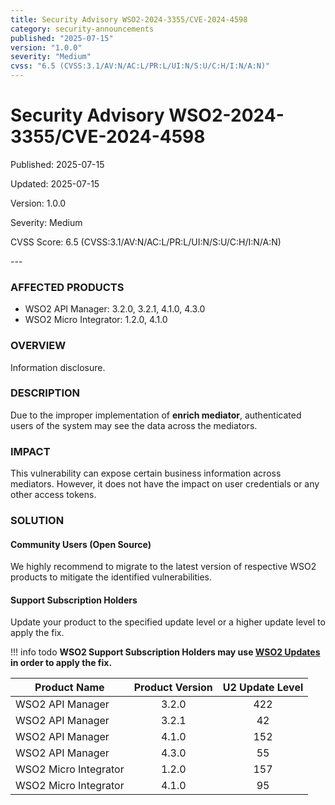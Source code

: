 ```yaml
---
title: Security Advisory WSO2-2024-3355/CVE-2024-4598
category: security-announcements
published: "2025-07-15" 
version: "1.0.0"
severity: "Medium"
cvss: "6.5 (CVSS:3.1/AV:N/AC:L/PR:L/UI:N/S:U/C:H/I:N/A:N)"
---
```


# Security Advisory WSO2-2024-3355/CVE-2024-4598

<p class="doc-info">Published: 2025-07-15</p> 
<p class="doc-info">Updated: 2025-07-15</p>
<p class="doc-info">Version: 1.0.0</p>
<p class="doc-info">Severity: Medium</p>
<p class="doc-info">CVSS Score: 6.5 (CVSS:3.1/AV:N/AC:L/PR:L/UI:N/S:U/C:H/I:N/A:N)</p>
---

### AFFECTED PRODUCTS
* WSO2 API Manager: 3.2.0, 3.2.1, 4.1.0, 4.3.0
* WSO2 Micro Integrator: 1.2.0, 4.1.0


### OVERVIEW
Information disclosure.


### DESCRIPTION
Due to the improper implementation of **enrich mediator**, authenticated users of the system may see the data across the mediators.


### IMPACT
This vulnerability can expose certain business information across mediators. However, it does not have the impact on user credentials or any other access tokens.


### SOLUTION

#### Community Users (Open Source)
We highly recommend to migrate to the latest version of respective WSO2 products to mitigate the identified vulnerabilities.


#### Support Subscription Holders

Update your product to the specified update level or a higher update level to apply the fix.

!!! info todo
    **WSO2 Support Subscription Holders may use [WSO2 Updates](https://wso2.com/updates/) in order to apply the fix.**

| Product Name          | Product Version | U2 Update Level |
| --------------------- | :-------------: | :-------------: |
| WSO2 API Manager      |      3.2.0      |       422       |
| WSO2 API Manager      |      3.2.1      |       42        |
| WSO2 API Manager      |      4.1.0      |       152       |
| WSO2 API Manager      |      4.3.0      |       55        |
| WSO2 Micro Integrator |      1.2.0      |       157       |
| WSO2 Micro Integrator |      4.1.0      |       95        |





